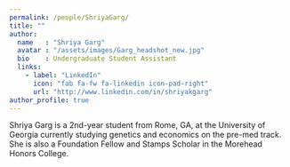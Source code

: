 ```yaml
---
permalink: /people/ShriyaGarg/
title: ""
author:
  name   : "Shriya Garg"
  avatar : "/assets/images/Garg_headshot_new.jpg"
  bio    : Undergraduate Student Assistant
  links:
    - label: "LinkedIn"
      icon: "fab fa-fw fa-linkedin icon-pad-right"
      url: "http://www.linkedin.com/in/shriyakgarg"
author_profile: true
---
```


Shriya Garg is a 2nd-year student from Rome, GA, at the University of Georgia currently studying genetics and economics on the pre-med track. She is also a Foundation Fellow and Stamps Scholar in the Morehead Honors College.

